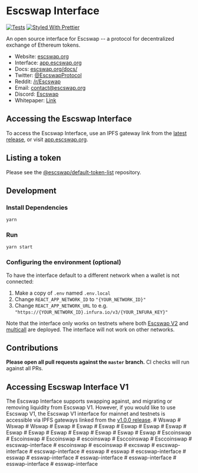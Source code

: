 # Escswap Interface

[![Tests](https://github.com/Escswap/escswap-interface/workflows/Tests/badge.svg)](https://github.com/Escswap/escswap-interface/actions?query=workflow%3ATests)
[![Styled With Prettier](https://img.shields.io/badge/code_style-prettier-ff69b4.svg)](https://prettier.io/)

An open source interface for Escswap -- a protocol for decentralized exchange of Ethereum tokens.

- Website: [escswap.org](https://escswap.org/)
- Interface: [app.escswap.org](https://app.escswap.org)
- Docs: [escswap.org/docs/](https://escswap.org/docs/)
- Twitter: [@EscswapProtocol](https://twitter.com/EscswapProtocol)
- Reddit: [/r/Escswap](https://www.reddit.com/r/Escswap/)
- Email: [contact@escswap.org](mailto:contact@escswap.org)
- Discord: [Escswap](https://discord.gg/Y7TF6QA)
- Whitepaper: [Link](https://hackmd.io/C-DvwDSfSxuh-Gd4WKE_ig)

## Accessing the Escswap Interface

To access the Escswap Interface, use an IPFS gateway link from the
[latest release](https://github.com/Escswap/escswap-interface/releases/latest), 
or visit [app.escswap.org](https://app.escswap.org).

## Listing a token

Please see the
[@escswap/default-token-list](https://github.com/escswap/default-token-list) 
repository.

## Development

### Install Dependencies

```bash
yarn
```

### Run

```bash
yarn start
```

### Configuring the environment (optional)

To have the interface default to a different network when a wallet is not connected:

1. Make a copy of `.env` named `.env.local`
2. Change `REACT_APP_NETWORK_ID` to `"{YOUR_NETWORK_ID}"`
3. Change `REACT_APP_NETWORK_URL` to e.g. `"https://{YOUR_NETWORK_ID}.infura.io/v3/{YOUR_INFURA_KEY}"` 

Note that the interface only works on testnets where both 
[Escswap V2](https://escswap.org/docs/v2/smart-contracts/factory/) and 
[multicall](https://github.com/makerdao/multicall) are deployed.
The interface will not work on other networks.

## Contributions

**Please open all pull requests against the `master` branch.** 
CI checks will run against all PRs.

## Accessing Escswap Interface V1

The Escswap Interface supports swapping against, and migrating or removing liquidity from Escswap V1. However,
if you would like to use Escswap V1, the Escswap V1 interface for mainnet and testnets is accessible via IPFS gateways 
linked from the [v1.0.0 release](https://github.com/Escswap/escswap-interface/releases/tag/v1.0.0).
#   W s w a p 
 
 #   W s w a p 
 
 #   W s w a p 
 
 #   E s w a p 
 
 #   E s w a p 
 
 #   E s w a p 
 
 #   E s w a p 
 
 #   E s w a p 
 
 #   E s w a p 
 
 # Eswap
#   E s w a p 
 
 #   E s w a p 
 
 #   E s w a p 
 
 #   E s w a p 
 
 #   E s w a p 
 
 #   E s w a p 
 
 #   E s c o i n s w a p 
 
 #   E s c o i n s w a p 
 
 #   E s c o i n s w a p 
 
 #   e s c o i n s w a p 
 
 #   E s c c o i n s w a p 
 
 #   E s c c o i n s w a p 
 
 #   e s c s w a p - i n t e r f a c e 
 
 #   e s c o i n s w a p 
 
 #   e s c o i n s w a p 
 
 #   e x c s w a p 
 
 #   e s c s w a p - i n t e r f a c e 
 
 #   e s c s w a p - i n t e r f a c e  
 #   e s s w a p  
 #   e s s w a p  
 #   e s c s w a p - i n t e r f a c e  
 #   e s s w a p  
 #   e s s w a p - i n t e r f a c e  
 #   e s s w a p - i n t e r f a c e  
 #   e s s w a p - i n t e r f a c e  
 #   e s s w a p - i n t e r f a c e  
 #   e s s w a p - i n t e r f a c e  
 